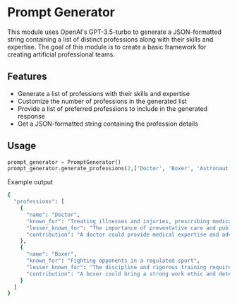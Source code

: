 # Prompt Generator

This module uses OpenAI's GPT-3.5-turbo to generate a JSON-formatted string containing a list of distinct professions along with their skills and expertise. The goal of this module is to create a basic framework for creating artificial professional teams. 

## Features

- Generate a list of professions with their skills and expertise
- Customize the number of professions in the generated list
- Provide a list of preferred professions to include in the generated response
- Get a JSON-formatted string containing the profession details


## Usage

```python
prompt_generator = PromptGenerator()
prompt_generator.generate_professions(2,['Doctor', 'Boxer', 'Astronaut'])
```

Example output
```bash
{
  "professions": [
    {
      "name": "Doctor",
      "known_for": "Treating illnesses and injuries, prescribing medication",
      "lesser_known_for": "The importance of preventative care and public health initiatives",
      "contribution": "A doctor could provide medical expertise and advice on potential health risks and safety precautions for a cross-functional team project"
    },
    {
      "name": "Boxer",
      "known_for": "Fighting opponents in a regulated sport",
      "lesser_known_for": "The discipline and rigorous training required to compete at a high level",
      "contribution": "A boxer could bring a strong work ethic and determination to a cross-functional team project, as well as providing insights on physical training and conditioning" 
    }
  ]
}
```